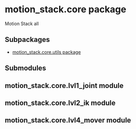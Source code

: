 # motion_stack.core package

Motion Stack all

## Subpackages

* [motion_stack.core.utils package](motion_stack.core.utils.md)

## Submodules

## motion_stack.core.lvl1_joint module

## motion_stack.core.lvl2_ik module

## motion_stack.core.lvl4_mover module
